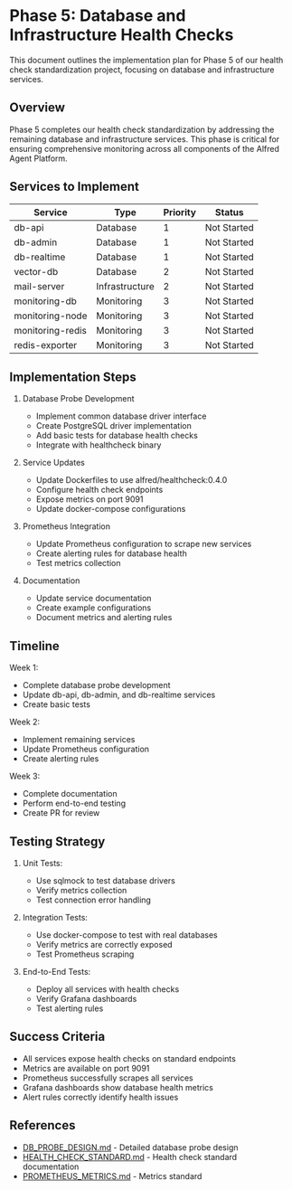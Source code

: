 # Phase 5: Database and Infrastructure Health Checks

This document outlines the implementation plan for Phase 5 of our health check standardization project, focusing on database and infrastructure services.

## Overview

Phase 5 completes our health check standardization by addressing the remaining database and infrastructure services. This phase is critical for ensuring comprehensive monitoring across all components of the Alfred Agent Platform.

## Services to Implement

| Service | Type | Priority | Status |
|---------|------|----------|--------|
| db-api | Database | 1 | Not Started |
| db-admin | Database | 1 | Not Started |
| db-realtime | Database | 1 | Not Started |
| vector-db | Database | 2 | Not Started |
| mail-server | Infrastructure | 2 | Not Started |
| monitoring-db | Monitoring | 3 | Not Started |
| monitoring-node | Monitoring | 3 | Not Started |
| monitoring-redis | Monitoring | 3 | Not Started |
| redis-exporter | Monitoring | 3 | Not Started |

## Implementation Steps

1. Database Probe Development
   - Implement common database driver interface
   - Create PostgreSQL driver implementation
   - Add basic tests for database health checks
   - Integrate with healthcheck binary

2. Service Updates
   - Update Dockerfiles to use alfred/healthcheck:0.4.0
   - Configure health check endpoints
   - Expose metrics on port 9091
   - Update docker-compose configurations

3. Prometheus Integration
   - Update Prometheus configuration to scrape new services
   - Create alerting rules for database health
   - Test metrics collection

4. Documentation
   - Update service documentation
   - Create example configurations
   - Document metrics and alerting rules

## Timeline

Week 1:
- Complete database probe development
- Update db-api, db-admin, and db-realtime services
- Create basic tests

Week 2:
- Implement remaining services
- Update Prometheus configuration
- Create alerting rules

Week 3:
- Complete documentation
- Perform end-to-end testing
- Create PR for review

## Testing Strategy

1. Unit Tests:
   - Use sqlmock to test database drivers
   - Verify metrics collection
   - Test connection error handling

2. Integration Tests:
   - Use docker-compose to test with real databases
   - Verify metrics are correctly exposed
   - Test Prometheus scraping

3. End-to-End Tests:
   - Deploy all services with health checks
   - Verify Grafana dashboards
   - Test alerting rules

## Success Criteria

- All services expose health checks on standard endpoints
- Metrics are available on port 9091
- Prometheus successfully scrapes all services
- Grafana dashboards show database health metrics
- Alert rules correctly identify health issues

## References

- [DB_PROBE_DESIGN.md](./DB_PROBE_DESIGN.md) - Detailed database probe design
- [HEALTH_CHECK_STANDARD.md](../HEALTH_CHECK_STANDARD.md) - Health check standard documentation
- [PROMETHEUS_METRICS.md](../monitoring/PROMETHEUS_METRICS.md) - Metrics standard